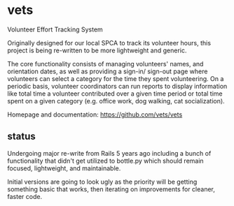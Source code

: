 vets
====

Volunteer Effort Tracking System

Originally designed for our local SPCA to track its volunteer hours,
this project is being re-written to be more lightweight and generic.

The core functionality consists of managing volunteers' names, and
orientation dates, as well as providing a sign-in/ sign-out page where
volunteers can select a category for the time they spent volunteering.
On a periodic basis, volunteer coordinators can run reports to display
information like total time a volunteer contributed over a given time
period or total time spent on a given category 
(e.g. office work, dog walking, cat socialization).

Homepage and documentation: https://github.com/vets/vets

status
------
Undergoing major re-write from Rails 5 years ago including
a bunch of functionality that didn't get utilized to bottle.py
which should remain focused, lightweight, and maintainable.

Initial versions are going to look ugly as the priority will
be getting something basic that works, then iterating on
improvements for cleaner, faster code.

